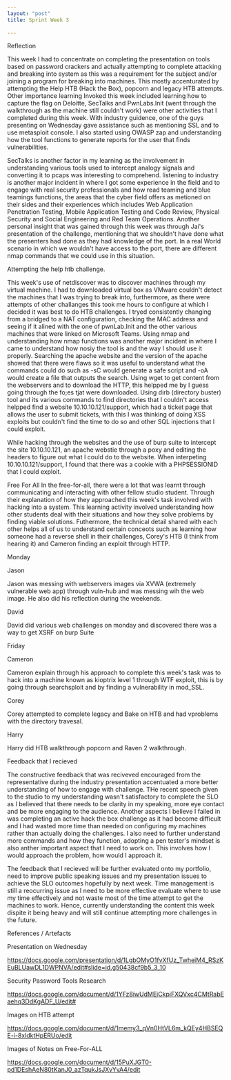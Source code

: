 ```yaml
---
layout: "post"
title: Sprint Week 3
 
---
```

Reflection 

This week I had to concentrate on completing the presentation on tools based on password crackers and actually attempting to complete attacking and breaking into system as this was a requirement for the subject and/or joining a program for breaking into machines. This mostly accenturated by attempting the Help HTB (Hack the Box), popcorn and legacy HTB attempts. Other importance learning Invoked this week included learning how to capture the flag on Deloitte, SecTalks and PwnLabs.Init (went through the walkthrough as the machine still couldn't work) were other activities that I completed during this week. With industry guidence, one of the guys presenting on Wednesday gave assistance such as mentioning SSL and to use metasploit console. I also started using OWASP zap and understanding how the tool functions to generate reports for the user that finds vulnerabilities. 

SecTalks is another factor in my learning as the involvement in understanding various tools used to intercept analogy signals and converting it to pcaps was interesting to comprehend. listening to industry is another major incident in where I got some experience in the field and to engage with real security professionals and how read teaming and blue teamings functions, the areas that the cyber field offers as metioned on their sides and their experiences which includes Web Application Penetration Testing, Mobile Application Testing and Code Review, Physical Security and Social Engineering and Red Team Operations. Another personal insight that was gained through this week was through Jai's presentation of the challenge, mentioning that we shouldn't have done what the presenters had done as they had knowledge of the port. In a real World scenario in which we wouldn't have access to the port, there are different nmap commands that we could use in this situation.

Attempting the help htb challenge.

This week's use of netdiscover was to discover machines through my virtual machine. I had to downloaded virtual box as VMware couldn't detect the machines that I was trying to break into, furthermore, as there were attempts of other challanges this took me hours to configure at which I decided it was best to do HTB challenges. I tryed consistently changing from a bridged to a NAT configuration, checking the MAC address and seeing if it alined with the one of pwnLab.Init and the other various machines that were linked on Microsoft Teams. Using nmap and understanding how nmap functions was another major incident in where I came to understand how nosiy the tool is and the way I should use it properly. Searching the apache website and the version of the apache showed that there were flaws so it was useful to understand what the commands could do such as -sC would generate a safe script and -oA would create a file that outputs the search. Using wget to get content from the webservers and to download the HTTP, this helpped me by I guess going through the fo;es tjat were downloaded. Using dirb (directory buster) tool and its various commands to find directories that I couldn't access helpped find a website 10.10.10.121/support, which had a ticket page that allows the user to submit tickets, with this I was thinking of doing XSS exploits but couldn't find the time to do so and other SQL injections that I could exploit.  

While hacking through the websites and the use of burp suite to intercept the site 10.10.10.121, an apache webstie through a poxy and editing the headers to figure out what I could do to the website. When interpeting 10.10.10.121/support, I found that there was a cookie with a PHPSESSIONID that I could exploit.

Free For All 
In the free-for-all, there were a lot that was learnt through communicating and interacting with other fellow studio student. Through their explanation of how they approached this week's task involved with hacking into a system. This learning activity involved understanding how other students deal with their situations and how they solve problems by finding viable solutions. Futhermore, the technical detail shared with each other helps all of us to understand certain conceots such as learning how someone had a reverse shell in their challenges, Corey's HTB (I think from hearing it) and Cameron finding an exploit through HTTP.

Monday

Jason

Jason was messing with webservers images via XVWA (extremely vulnerable web app) through vuln-hub and was messing wih the web image. He also did his reflection during the weekends.

David 

David did various web challenges on monday and discovered there was a way to get XSRF on burp Suite

Friday

Cameron

Cameron explain through his approach to complete this week's task was to hack into a machine known as kioptrix level 1 through WTF exploit, this is by going through searchsploit and by finding a vulnerability in mod_SSL.

Corey

Corey attempted to complete legacy and Bake on HTB and had vproblems with the directory travesal.  

Harry 

Harry did HTB walkthrough popcorn and Raven 2 walkthrough.

Feedback that I recieved

The constructive feedback that was reciveved encouraged from the representative during the industry presentation accentuated a more better understanding of how to engage with challenge. THe recent speech given to the studio to my understanding wasn't satisfactory to complete the SLO as I believed that there needs to be clarity in my speaking, more eye contact and be more engaging to the audience. Another aspects I believe I failed in was completing an active hack the box challenge as it had become difficult and I had wasted more time than needed on configuring my machines rather than actually doing the challenges. I also need to further understand more commands and how they function, adopting a pen tester's mindset is also anther important aspect that I need to work on. This involves how I would approach the problem, how would I approach it. 


The feedback that I recieved will be further evaluated onto my portfolio, need to improve public speaking issues and my presentation issues to achieve the SLO outcomes hopefully by next week. Time management is still a reocurring issue as I need to be more effective evaluate where to use my time effectively and not waste most of the time attempt to get the machines to work. Hence, currently understanding the content this week dispite it being heavy and will still continue attempting more challenges in the future. 

References / Artefacts

Presentation on Wednesday 

https://docs.google.com/presentation/d/1LgbOMyO1fvXfUz_TwheiM4_RSzKEuBLUawDL1DWPNVA/edit#slide=id.g50438cf9b5_3_10

Security Password Tools Research

https://docs.google.com/document/d/1YFz8iwUdMEjCkpiFXQVxc4CMtRabEaehq3DdKgADF_U/edit#

Images on HTB attempt

https://docs.google.com/document/d/1memy3_qVn0HtVL6m_kQEy4HBSEQE-i-8xldktHpERUo/edit

Images of Notes on Free-For-ALL

https://docs.google.com/document/d/15PuXJGT0-pd1DEshAeN80tKanJ0_azTqukJsJXvYvA4/edit

